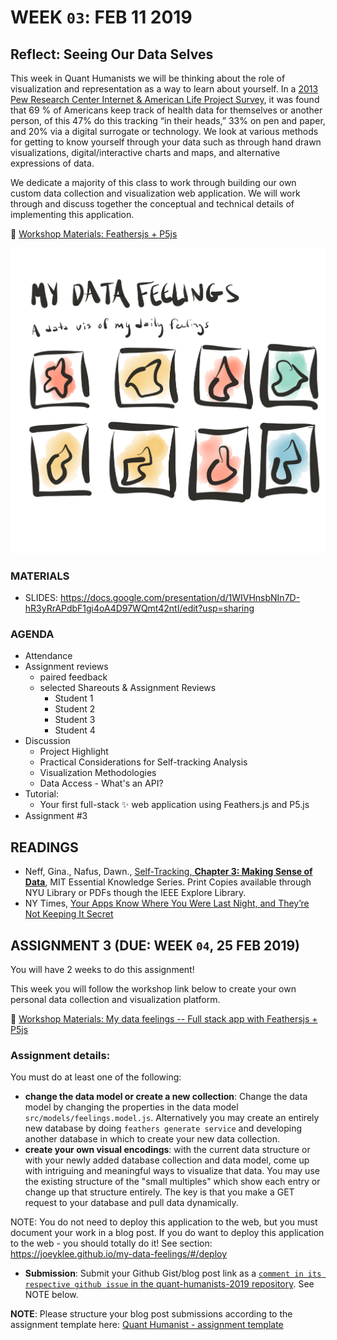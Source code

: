# WEEK `03`: FEB 11 2019
## Reflect: Seeing Our Data Selves


This week in Quant Humanists we will be thinking about the role of visualization and representation as a way to learn about yourself. In a [2013 Pew Research Center Internet & American Life Project Survey](http://www.pewinternet.org/files/old-media/Files/Reports/2013/PIP_TrackingforHealth%2520with%2520appendix.pdf), it was found that 69 % of Americans keep track of health data for themselves or another person, of this 47% do this tracking “in their heads,” 33% on pen and paper, and 20% via a digital surrogate or technology. We look at various methods for getting to know yourself through your data such as through hand drawn visualizations, digital/interactive charts and maps, and alternative expressions of data.

We dedicate a majority of this class to work through building our own custom data collection and visualization web application. We will work through and discuss together the conceptual and technical details of implementing this application. 


🔗 [Workshop Materials: Feathersjs + P5js](https://github.com/joeyklee/feathers-p5-example)

![Sketch of a data collection and visualization web application](https://raw.githubusercontent.com/joeyklee/feathers-p5-example/master/assets/images/sketch-browse.png)


### MATERIALS
- SLIDES: https://docs.google.com/presentation/d/1WIVHnsbNIn7D-hR3yRrAPdbF1gi4oA4D97WQmt42ntI/edit?usp=sharing

### AGENDA

- Attendance
- Assignment reviews
  - paired feedback
  - selected Shareouts & Assignment Reviews
    + Student 1
    + Student 2
    + Student 3
    + Student 4
- Discussion
  - Project Highlight
  - Practical Considerations for Self-tracking Analysis
  - Visualization Methodologies
  - Data Access - What's an API? 
- Tutorial:
  - Your first full-stack ✨ web application using Feathers.js and P5.js 
- Assignment #3




<!-- 
- The Value of You
- Data Methods: data, formats, structures, and simple interfacing
  - data formats / what is data?
  - database structure
  - APIs and REST
  - Web forms
  - Client to Server, Server to Client 
  - Putting it all together with Feathersjs

  
 -->



## READINGS
- Neff, Gina., Nafus, Dawn., [Self-Tracking, **Chapter 3: Making Sense of Data**](https://ieeexplore-ieee-org.proxy.library.nyu.edu/book/7580017?bknumber=7580017), MIT Essential Knowledge Series. Print Copies available through NYU Library or PDFs though the IEEE Explore Library. 
- NY Times, [Your Apps Know Where You Were Last Night, and They’re Not Keeping It Secret](https://www.nytimes.com/interactive/2018/12/10/business/location-data-privacy-apps.html)

## ASSIGNMENT 3 (DUE: WEEK `04`, 25 FEB 2019)

You will have 2 weeks to do this assignment! 

This week you will follow the workshop link below to create your own personal data collection and visualization platform. 

🔗 [Workshop Materials: My data feelings -- Full stack app with Feathersjs + P5js](https://joeyklee.github.io/my-data-feelings/#/)

### Assignment details:
You must do at least one of the following:

- **change the data model or create a new collection**: Change the data model by changing the properties in the data model `src/models/feelings.model.js`. Alternatively you may create an entirely new database by doing `feathers generate service` and developing another database in which to create your new data collection.
- **create your own visual encodings**: with the current data structure or with your newly added database collection and data model, come up with intriguing and meaningful ways to visualize that data. You may use the existing structure of the "small multiples" which show each entry or change up that structure entirely. The key is that you make a GET request to your database and pull data dynamically. 
  
NOTE: You do not need to deploy this application to the web, but you must document your work in a blog post. If you do want to deploy this application to the web - you should totally do it! See section: https://joeyklee.github.io/my-data-feelings/#/deploy

- **Submission**: Submit your Github Gist/blog post link as a [`comment in its respective github issue` in the quant-humanists-2019 repository](https://github.com/joeyklee/quant-humanists-2019/issues). See NOTE below.

**NOTE**: Please structure your blog post submissions according to the assignment template here: [Quant Humanist - assignment template](https://github.com/joeyklee/quant-humanists-2019/blob/master/_templates/assignment-submission-template.md)  

